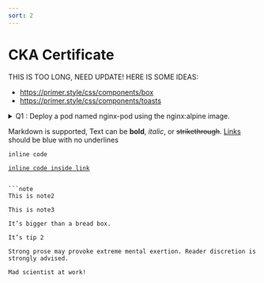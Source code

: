 ```yaml
---
sort: 2
---
```


# CKA Certificate

THIS IS TOO LONG, NEED UPDATE! HERE IS SOME IDEAS:

- https://primer.style/css/components/box
- https://primer.style/css/components/toasts


<details markdown="1">
<summary> Q1 : Deploy a pod named nginx-pod using the nginx:alpine image.
</summary>

<!--summary 아래 빈칸 공백 두고 내용을 적는공간-->

```note
Answer: 
kubectl run nginx-pod --image=nginx:alpine --restart=Never

```
</details>


Markdown is supported, Text can be **bold**, _italic_, or ~~strikethrough~~. [Links](https://github.com) should be blue with no underlines

`inline code`

[`inline code inside link`](./)
```

```note
This is note2
```

```note
This is note3
```

```tip
It’s bigger than a bread box.
```

```tip
It’s tip 2
```

```warning
Strong prose may provoke extreme mental exertion. Reader discretion is strongly advised.
```

```danger
Mad scientist at work!
```
